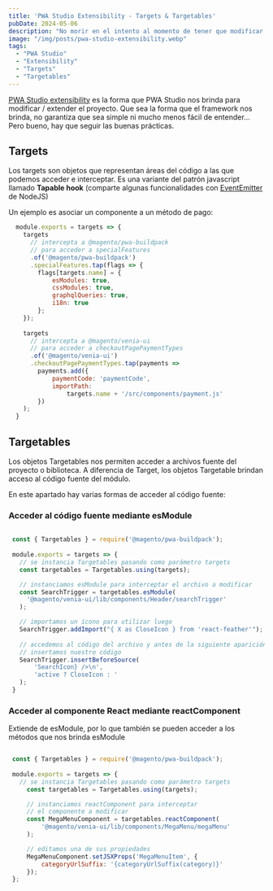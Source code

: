 ```yaml
---
title: 'PWA Studio Extensibility - Targets & Targetables'
pubDate: 2024-05-06
description: "No morir en el intento al momento de tener que modificar PWA Studio utilizando extensibility - targets y targetables"
image: "/img/posts/pwa-studio-extensibility.webp"
tags:
  - "PWA Studio"
  - "Extensibility"
  - "Targets"
  - "Targetables"
---
```


[PWA Studio extensibility](https://developer.adobe.com/commerce/pwa-studio/guides/general-concepts/extensibility/) es la forma que PWA Studio nos brinda para modificar / extender el proyecto. 
Que sea la forma que el framework nos brinda, no garantiza que sea simple ni mucho menos fácil de entender... 
Pero bueno, hay que seguir las buenas prácticas.

## Targets

Los targets son objetos que representan áreas del código a las que podemos acceder e interceptar.
Es una variante del patrón javascript llamado **Tapable hook** (comparte algunas funcionalidades con [EventEmitter](https://nodejs.org/api/events.html#events_class_eventemitter) de NodeJS)

Un ejemplo es asociar un componente a un método de pago:

```javascript
  module.exports = targets => {
    targets
      // intercepta a @magento/pwa-buildpack 
      // para acceder a specialFeatures    
      .of('@magento/pwa-buildpack')
      .specialFeatures.tap(flags => {
        flags[targets.name] = {
            esModules: true,
            cssModules: true,
            graphqlQueries: true,
            i18n: true
        };
    });
    
    targets
      // intercepta a @magento/venia-ui 
      // para acceder a checkoutPagePaymentTypes
      .of('@magento/venia-ui')
      .checkoutPagePaymentTypes.tap(payments =>
        payments.add({
            paymentCode: 'paymentCode',
            importPath:
                targets.name + '/src/components/payment.js'
        })
    );
  }
```


## Targetables

Los objetos Targetables nos permiten acceder a archivos fuente del proyecto o biblioteca. 
A diferencia de Target, los objetos Targetable brindan acceso al código fuente del módulo.

En este apartado hay varias formas de acceder al código fuente:

### Acceder al código fuente mediante esModule

 ```javascript

  const { Targetables } = require('@magento/pwa-buildpack');
  
  module.exports = targets => {
    // se instancia Targetables pasando como parámetro targets
    const targetables = Targetables.using(targets);

    // instanciamos esModule para interceptar el archivo a modificar
    const SearchTrigger = targetables.esModule(
      '@magento/venia-ui/lib/components/Header/searchTrigger'
    );

    // importamos un ícono para utilizar luego
    SearchTrigger.addImport("{ X as CloseIcon } from 'react-feather'");
    
    // accedemos al código del archivo y antes de la siguiente aparición
    // insertamos nuestro código
    SearchTrigger.insertBeforeSource(
        'SearchIcon} />\n',
        'active ? CloseIcon : '
    );
  }

 ```

 ### Acceder al componente React mediante reactComponent

 Extiende de esModule, por lo que también se pueden acceder a los métodos que nos brinda esModule

 ```javascript

  const { Targetables } = require('@magento/pwa-buildpack');
  
  module.exports = targets => {
    // se instancia Targetables pasando como parámetro targets
      const targetables = Targetables.using(targets);

      // instanciamos reactComponent para interceptar
      // el componente a modificar
      const MegaMenuComponent = targetables.reactComponent(
          '@magento/venia-ui/lib/components/MegaMenu/megaMenu'
      );

      // editamos una de sus propiedades
      MegaMenuComponent.setJSXProps('MegaMenuItem', {
          categoryUrlSuffix: '{categoryUrlSuffix(category)}'
      });
  };
  
 ```